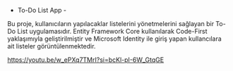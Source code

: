  - To-Do List App -

Bu proje, kullanıcıların yapılacaklar listelerini yönetmelerini sağlayan bir To-Do List uygulamasıdır. Entity Framework Core kullanılarak Code-First yaklaşımıyla geliştirilmiştir ve Microsoft Identity ile giriş yapan kullancılara ait listeler görüntülenmektedir.

https://youtu.be/w_ePXq7TMrI?si=bcKl-pI-6W_GtqGE
